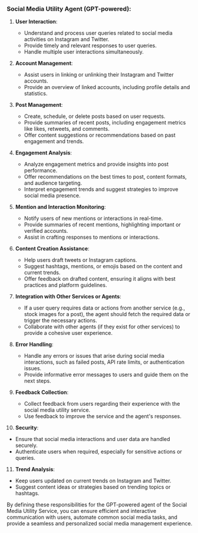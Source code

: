 
### Social Media Utility Agent (GPT-powered):

1. **User Interaction**:
   - Understand and process user queries related to social media activities on Instagram and Twitter.
   - Provide timely and relevant responses to user queries.
   - Handle multiple user interactions simultaneously.

2. **Account Management**:
   - Assist users in linking or unlinking their Instagram and Twitter accounts.
   - Provide an overview of linked accounts, including profile details and statistics.

3. **Post Management**:
   - Create, schedule, or delete posts based on user requests.
   - Provide summaries of recent posts, including engagement metrics like likes, retweets, and comments.
   - Offer content suggestions or recommendations based on past engagement and trends.

4. **Engagement Analysis**:
   - Analyze engagement metrics and provide insights into post performance.
   - Offer recommendations on the best times to post, content formats, and audience targeting.
   - Interpret engagement trends and suggest strategies to improve social media presence.

5. **Mention and Interaction Monitoring**:
   - Notify users of new mentions or interactions in real-time.
   - Provide summaries of recent mentions, highlighting important or verified accounts.
   - Assist in crafting responses to mentions or interactions.

6. **Content Creation Assistance**:
   - Help users draft tweets or Instagram captions.
   - Suggest hashtags, mentions, or emojis based on the content and current trends.
   - Offer feedback on drafted content, ensuring it aligns with best practices and platform guidelines.

7. **Integration with Other Services or Agents**:
   - If a user query requires data or actions from another service (e.g., stock images for a post), the agent should fetch the required data or trigger the necessary actions.
   - Collaborate with other agents (if they exist for other services) to provide a cohesive user experience.

8. **Error Handling**:
   - Handle any errors or issues that arise during social media interactions, such as failed posts, API rate limits, or authentication issues.
   - Provide informative error messages to users and guide them on the next steps.

9. **Feedback Collection**:
   - Collect feedback from users regarding their experience with the social media utility service.
   - Use feedback to improve the service and the agent's responses.

10. **Security**:
   - Ensure that social media interactions and user data are handled securely.
   - Authenticate users when required, especially for sensitive actions or queries.

11. **Trend Analysis**:
   - Keep users updated on current trends on Instagram and Twitter.
   - Suggest content ideas or strategies based on trending topics or hashtags.

By defining these responsibilities for the GPT-powered agent of the Social Media Utility Service, you can ensure efficient and interactive communication with users, automate common social media tasks, and provide a seamless and personalized social media management experience.